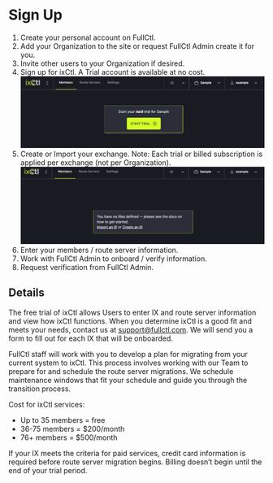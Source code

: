 # Sign Up

1. Create your personal account on FullCtl.
2. Add your Organization to the site or request FullCtl Admin create it for you.
3. Invite other users to your Organization if desired.
4. Sign up for ixCtl. A Trial account is available at no cost.
![](img/starttrial.png)
5. Create or Import your exchange. Note: Each trial or billed subscription is
   applied per exchange (not per Organization).
![](img/define.png)
6. Enter your members / route server information.
7. Work with FullCtl Admin to onboard / verify information.
8. Request verification from FullCtl Admin.

## Details
The free trial of ixCtl allows Users to enter IX and route server information and view how ixCtl functions. When you determine ixCtl is a good fit and meets your needs, contact us at <support@fullctl.com>. We will send you a form to fill out for each IX that will be onboarded. 

FullCtl staff will work with you to develop a plan for migrating from your current system to ixCtl. This process involves working with our Team to prepare for and schedule the route server migrations. We schedule maintenance windows that fit your schedule and guide you through the transition process. 

Cost for ixCtl services:
<ul>
<li>Up to 35 members = free</li>
<li>36-75 members = $200/month</li>
<li>76+ members = $500/month</li>
</ul>

If your IX meets the criteria for paid services, credit card information is required before route server migration begins. Billing doesn’t begin until the end of your trial period. 
